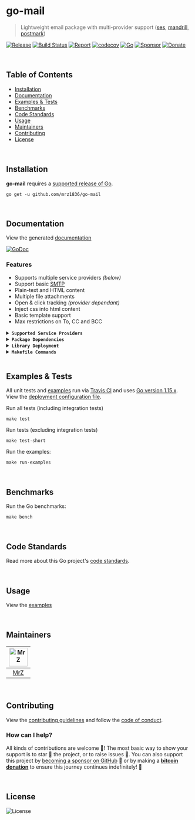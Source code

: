 # go-mail
> Lightweight email package with multi-provider support ([ses](https://aws.amazon.com/ses/), [mandrill](https://mailchimp.com/features/transactional-email/), [postmark](https://postmarkapp.com/))

[![Release](https://img.shields.io/github/release-pre/mrz1836/go-mail.svg?logo=github&style=flat&v=1)](https://github.com/mrz1836/go-mail/releases)
[![Build Status](https://travis-ci.com/mrz1836/go-mail.svg?branch=master)](https://travis-ci.com/mrz1836/go-mail)
[![Report](https://goreportcard.com/badge/github.com/mrz1836/go-mail?style=flat&v=1)](https://goreportcard.com/report/github.com/mrz1836/go-mail)
[![codecov](https://codecov.io/gh/mrz1836/go-mail/branch/master/graph/badge.svg)](https://codecov.io/gh/mrz1836/go-mail)
[![Go](https://img.shields.io/github/go-mod/go-version/mrz1836/go-mail)](https://golang.org/)
[![Sponsor](https://img.shields.io/badge/sponsor-MrZ-181717.svg?logo=github&style=flat&v=3)](https://github.com/sponsors/mrz1836)
[![Donate](https://img.shields.io/badge/donate-bitcoin-ff9900.svg?logo=bitcoin&style=flat)](https://mrz1818.com/?tab=tips&af=go-mail)

<br/>

## Table of Contents
- [Installation](#installation)
- [Documentation](#documentation)
- [Examples & Tests](#examples--tests)
- [Benchmarks](#benchmarks)
- [Code Standards](#code-standards)
- [Usage](#usage)
- [Maintainers](#maintainers)
- [Contributing](#contributing)
- [License](#license)

<br/>

## Installation

**go-mail** requires a [supported release of Go](https://golang.org/doc/devel/release.html#policy).
```shell script
go get -u github.com/mrz1836/go-mail
```

<br/>

## Documentation
View the generated [documentation](https://pkg.go.dev/github.com/mrz1836/go-mail)

[![GoDoc](https://godoc.org/github.com/mrz1836/go-mail?status.svg&style=flat)](https://pkg.go.dev/github.com/mrz1836/go-mail)

### Features
- Supports multiple service providers _(below)_
- Support basic [SMTP](https://en.wikipedia.org/wiki/Simple_Mail_Transfer_Protocol)
- Plain-text and HTML content
- Multiple file attachments
- Open & click tracking _(provider dependant)_
- Inject css into html content
- Basic template support
- Max restrictions on To, CC and BCC

<details>
<summary><strong><code>Supported Service Providers</code></strong></summary>
<br/>

- [AWS SES](https://docs.aws.amazon.com/ses/)
- [Mandrill](https://mandrillapp.com/api/docs/)
- [Postmark](https://postmarkapp.com/developer)
- [SMTP](https://en.wikipedia.org/wiki/Simple_Mail_Transfer_Protocol)
</details>

<details>
<summary><strong><code>Package Dependencies</code></strong></summary>
<br/>

- domodwyer's [mailyak](https://github.com/domodwyer/mailyak)
- keighl's [postmark](https://github.com/mrz1836/postmark)
- mattbaird's [gochimp](https://github.com/mattbaird/gochimp)
- sourcegraph's [go-ses](https://github.com/sourcegraph/go-ses)
- aymerick's [douceur](https://github.com/aymerick/douceur)
</details>

<details>
<summary><strong><code>Library Deployment</code></strong></summary>
<br/>

[goreleaser](https://github.com/goreleaser/goreleaser) for easy binary or library deployment to Github and can be installed via: `brew install goreleaser`.

The [.goreleaser.yml](.goreleaser.yml) file is used to configure [goreleaser](https://github.com/goreleaser/goreleaser).

Use `make release-snap` to create a snapshot version of the release, and finally `make release` to ship to production.
</details>

<details>
<summary><strong><code>Makefile Commands</code></strong></summary>
<br/>

View all `makefile` commands
```shell script
make help
```

List of all current commands:
```text
all                    Runs multiple commands
clean                  Remove previous builds and any test cache data
clean-mods             Remove all the Go mod cache
coverage               Shows the test coverage
godocs                 Sync the latest tag with GoDocs
help                   Show this help message
install                Install the application
install-go             Install the application (Using Native Go)
lint                   Run the Go lint application
release                Full production release (creates release in Github)
release                Runs common.release then runs godocs
release-snap           Test the full release (build binaries)
release-test           Full production test release (everything except deploy)
replace-version        Replaces the version in HTML/JS (pre-deploy)
run-examples           Runs all the examples
tag                    Generate a new tag and push (tag version=0.0.0)
tag-remove             Remove a tag if found (tag-remove version=0.0.0)
tag-update             Update an existing tag to current commit (tag-update version=0.0.0)
test                   Runs vet, lint and ALL tests
test-short             Runs vet, lint and tests (excludes integration tests)
test-travis            Runs all tests via Travis (also exports coverage)
test-travis-short      Runs unit tests via Travis (also exports coverage)
uninstall              Uninstall the application (and remove files)
vet                    Run the Go vet application
```
</details>

<br/>

## Examples & Tests
All unit tests and [examples](examples/examples.go) run via [Travis CI](https://travis-ci.com/mrz1836/go-mail) and uses [Go version 1.15.x](https://golang.org/doc/go1.15). View the [deployment configuration file](.travis.yml).

Run all tests (including integration tests)
```shell script
make test
```

Run tests (excluding integration tests)
```shell script
make test-short
```

Run the examples:
```shell script
make run-examples
```

<br/>

## Benchmarks
Run the Go benchmarks:
```shell script
make bench
```

<br/>

## Code Standards
Read more about this Go project's [code standards](CODE_STANDARDS.md).

<br/>

## Usage
View the [examples](examples/examples.go)

<br/>

## Maintainers
| [<img src="https://github.com/mrz1836.png" height="50" alt="MrZ" />](https://github.com/mrz1836) |
|:---:|
| [MrZ](https://github.com/mrz1836) |

<br/>

## Contributing

View the [contributing guidelines](CONTRIBUTING.md) and follow the [code of conduct](CODE_OF_CONDUCT.md).

### How can I help?
All kinds of contributions are welcome :raised_hands:! 
The most basic way to show your support is to star :star2: the project, or to raise issues :speech_balloon:. 
You can also support this project by [becoming a sponsor on GitHub](https://github.com/sponsors/mrz1836) :clap: 
or by making a [**bitcoin donation**](https://mrz1818.com/?tab=tips&af=go-mail) to ensure this journey continues indefinitely! :rocket:

<br/>

## License

![License](https://img.shields.io/github/license/mrz1836/go-mail.svg?style=flat&v=1)
